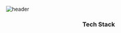 ![header](https://capsule-render.vercel.app/api?type=waving&color=gradient&height=250&section=header&text=Welcome!&fontSize=90)

<h3 align="center">Tech Stack</h3>
<!--
**dggb/dggb** is a ✨ _special_ ✨ repository because its `README.md` (this file) appears on your GitHub profile.

Here are some ideas to get you started:

- 🔭 I’m currently working on ...
- 🌱 I’m currently learning ...
- 👯 I’m looking to collaborate on ...
- 🤔 I’m looking for help with ...
- 💬 Ask me about ...
- 📫 How to reach me: ...
- 😄 Pronouns: ...
- ⚡ Fun fact: ...
-->
